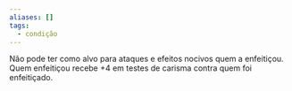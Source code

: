 ```yaml
---
aliases: []
tags:
  - condição
---
```

 
Não pode ter como alvo para ataques e efeitos nocivos quem a enfeitiçou. Quem enfeitiçou recebe +4 em testes de carisma contra quem foi enfeitiçado.
